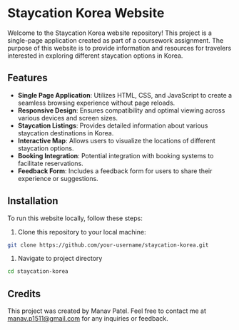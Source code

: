 # Staycation Korea Website

Welcome to the Staycation Korea website repository! This project is a single-page application created as part of a coursework assignment. The purpose of this website is to provide information and resources for travelers interested in exploring different staycation options in Korea.

## Features

- **Single Page Application**: Utilizes HTML, CSS, and JavaScript to create a seamless browsing experience without page reloads.
- **Responsive Design**: Ensures compatibility and optimal viewing across various devices and screen sizes.
- **Staycation Listings**: Provides detailed information about various staycation destinations in Korea.
- **Interactive Map**: Allows users to visualize the locations of different staycation options.
- **Booking Integration**: Potential integration with booking systems to facilitate reservations.
- **Feedback Form**: Includes a feedback form for users to share their experience or suggestions.

## Installation

To run this website locally, follow these steps:

1. Clone this repository to your local machine:

```bash
git clone https://github.com/your-username/staycation-korea.git
```

1. Navigate to project directory
   
```bash
cd staycation-korea
```
## Credits

This project was created by Manav Patel. Feel free to contact me at manav.p1511@gmail.com for any inquiries or feedback.


